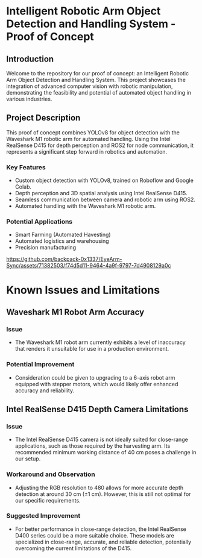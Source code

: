 # Intelligent Robotic Arm Object Detection and Handling System - Proof of Concept

## Introduction
Welcome to the repository for our proof of concept: an Intelligent Robotic Arm Object Detection and Handling System. This project showcases the integration of advanced computer vision with robotic manipulation, demonstrating the feasibility and potential of automated object handling in various industries.

## Project Description
This proof of concept combines YOLOv8 for object detection with the Waveshark M1 robotic arm for automated handling. Using the Intel RealSense D415 for depth perception and ROS2 for node communication, it represents a significant step forward in robotics and automation.

### Key Features
- Custom object detection with YOLOv8, trained on Roboflow and Google Colab.
- Depth perception and 3D spatial analysis using Intel RealSense D415.
- Seamless communication between camera and robotic arm using ROS2.
- Automated handling with the Waveshark M1 robotic arm.

### Potential Applications
- Smart Farming (Automated Havesting)
- Automated logistics and warehousing
- Precision manufacturing


https://github.com/backpack-0x1337/EyeArm-Sync/assets/71382503/f74d5d11-9464-4a9f-9797-7d4908129a0c


# Known Issues and Limitations

## Waveshark M1 Robot Arm Accuracy

### Issue
- The Waveshark M1 robot arm currently exhibits a level of inaccuracy that renders it unsuitable for use in a production environment.

### Potential Improvement
- Consideration could be given to upgrading to a 6-axis robot arm equipped with stepper motors, which would likely offer enhanced accuracy and reliability.

## Intel RealSense D415 Depth Camera Limitations

### Issue
- The Intel RealSense D415 camera is not ideally suited for close-range applications, such as those required by the harvesting arm. Its recommended minimum working distance of 40 cm poses a challenge in our setup.

### Workaround and Observation
- Adjusting the RGB resolution to 480 allows for more accurate depth detection at around 30 cm (±1 cm). However, this is still not optimal for our specific requirements.

### Suggested Improvement
- For better performance in close-range detection, the Intel RealSense D400 series could be a more suitable choice. These models are specialized in close-range, accurate, and reliable detection, potentially overcoming the current limitations of the D415.


